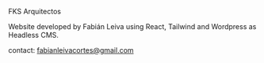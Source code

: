 FKS Arquitectos

Website developed by Fabián Leiva using React, Tailwind and Wordpress as Headless CMS.

contact: fabianleivacortes@gmail.com
